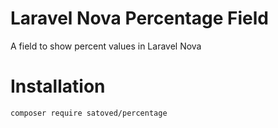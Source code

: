 # Laravel Nova Percentage Field
A field to show percent values in Laravel Nova

# Installation
```
composer require satoved/percentage
```

